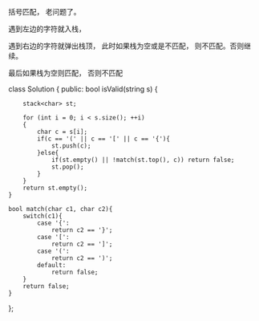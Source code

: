 

括号匹配， 老问题了。

遇到左边的字符就入栈， 

遇到右边的字符就弹出栈顶， 
    此时如果栈为空或是不匹配， 则不匹配。否则继续。


最后如果栈为空则匹配， 否则不匹配


class Solution {
public:
    bool isValid(string s) {

        stack<char> st;

        for (int i = 0; i < s.size(); ++i)
        {
            char c = s[i];
            if(c == '(' || c == '[' || c == '{'){
                st.push(c);
            }else{
                if(st.empty() || !match(st.top(), c)) return false;
                st.pop();
            }
        }
        return st.empty();
    }

    bool match(char c1, char c2){
        switch(c1){
            case '{':
                return c2 == '}';
            case '[':
                return c2 == ']';
            case '(':
                return c2 == ')';
            default:
                return false;
        }
        return false;
    }

};